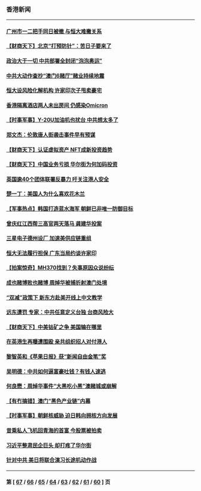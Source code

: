### 香港新闻
---
#### [广州市一二把手同日被撤 与恒大难撇关系](../../pages/ncid1349362/n13422974.md) 
#### [【财商天下】北京“打预防针”：苦日子要来了](../../pages/ncid1349362/n13422653.md) 
#### [政治大于一切 中共部署全封闭“泡泡奥运”](../../pages/ncid1349362/n13422812.md) 
#### [中共大动作查抄“澳门6赌厅”赌业持续地震](../../pages/ncid1349362/n13422391.md) 
#### [恒大设风险化解机构 许家印次子甩卖豪宅](../../pages/ncid1349362/n13421276.md) 
#### [香港隔离酒店两人未出房间 仍感染Omicron](../../pages/ncid1349362/n13420326.md) 
#### [【时事军事】Y-20U加油机也扰台 中共想太多了](../../pages/ncid1349362/n13417180.md) 
#### [郑文杰：伦敦唐人街袭击事件早有预谋](../../pages/ncid1349362/n13417927.md) 
#### [【财商天下】认证虚拟资产 NFT成新投资趋势](../../pages/ncid1349362/n13415488.md) 
#### [【财商天下】中国业务亏损 华尔街为何加码投资](../../pages/ncid1349362/n13417134.md) 
#### [英国逾40个团体联署反暴力 吁关注港人安全](../../pages/ncid1349362/n13416672.md) 
#### [楚一丁：美国人为什么喜欢花木兰](../../pages/ncid1349362/n13401058.md) 
#### [【军事热点】韩国打造蓝水海军 朝鲜已非唯一防御目标](../../pages/ncid1349362/n13416888.md) 
#### [曾庆红江西帮三高官两天落马 龚建华投案](../../pages/ncid1349362/n13416274.md) 
#### [三星电子德州设厂 加速美供应链重组](../../pages/ncid1349362/n13416216.md) 
#### [恒大无法履行担保 广东当局约谈许家印](../../pages/ncid1349362/n13416193.md) 
#### [【拍案惊奇】MH370找到？失事原因众说纷纭](../../pages/ncid1349362/n13415397.md) 
#### [成也赌博败也赌博 周焯华被捕折射澳门处境](../../pages/ncid1349362/n13412619.md) 
#### [“双减”政策下 新东方赴美开线上中文教学](../../pages/ncid1349362/n13411561.md) 
#### [远东遭罚 专家：中共任意定义台独 台商风险大](../../pages/ncid1349362/n13414295.md) 
#### [【财商天下】中美钴矿之争 美国输在哪里](../../pages/ncid1349362/n13412911.md) 
#### [在英港生再曝遭围殴 亲共组织招人对付港人](../../pages/ncid1349362/n13412569.md) 
#### [黎智英和《苹果日报》获“新闻自由金笔”奖](../../pages/ncid1349362/n13401068.md) 
#### [吴明德：中共如何逼富豪吐钱？有钱人速逃](../../pages/ncid1349362/n13411590.md) 
#### [何良懋：周焯华事件“大黑吃小黑”澳赌城或崩解](../../pages/ncid1349362/n13411673.md) 
#### [【有冇搞错】澳门“黑色产业链”内幕](../../pages/ncid1349362/n13411012.md) 
#### [【时事军事】朝鲜核威胁 迫日韩向拥核方向发展](../../pages/ncid1349362/n13409479.md) 
#### [昔乘私人飞机回青海的首富 今股票被拍卖](../../pages/ncid1349362/n13411447.md) 
#### [习近平整肃民企巨头 却打疼了华尔街](../../pages/ncid1349362/n13411621.md) 
#### [针对中共 美日将联合演习长途机动作战](../../pages/ncid1349362/n13411570.md) 

---
#### 第 [ [67](./67.md) / [66](./66.md) / [65](./65.md) / [64](./64.md) / [63](./63.md) / [62](./62.md) / [61](./61.md) / [60](./60.md) ] 页
